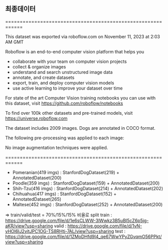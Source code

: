
## 최종데이터
============================================================

This dataset was exported via roboflow.com on November 11, 2023 at 2:03 AM GMT

Roboflow is an end-to-end computer vision platform that helps you
* collaborate with your team on computer vision projects
* collect & organize images
* understand and search unstructured image data
* annotate, and create datasets
* export, train, and deploy computer vision models
* use active learning to improve your dataset over time

For state of the art Computer Vision training notebooks you can use with this dataset,
visit https://github.com/roboflow/notebooks

To find over 100k other datasets and pre-trained models, visit https://universe.roboflow.com

The dataset includes 2009 images.
Dogs are annotated in COCO format.

The following pre-processing was applied to each image:

No image augmentation techniques were applied.

============================================================

* Pomeranian(419 imgs) : StanfordDogDataset(219) + AnnotatedDataset(200)  
* Poodle(359 imgs) : StanfordDogDataset(159) + AnnotatedDataset(200)  
* Shih-Tzu(416 imgs) : StanfordDogDataset(214) + AnnotatedDataset(202)    
* Chihuahua(417 imgs) : StanfordDogDataset(152) + AnnotatedDataset(265)   
* Maltese(452 imgs) : StanfordDogDataset(252) + AnnotatedDataset(200)  

⇒ train/valid/test = 70%/15%/15% 비율로 split
  train : https://drive.google.com/file/d/1e6sCLWW-3lWwkz3B5uBI5cZ6p5jg-aKR/view?usp=sharing
  valid : https://drive.google.com/file/d/1vN-vHOl6IJ2vitJPC1OG-TS8RHtj-7AL/view?usp=sharing
  test : https://drive.google.com/file/d/1ZMoDHfd9I4_qe67WwYPyZGvqmO56PPkt/view?usp=sharing
